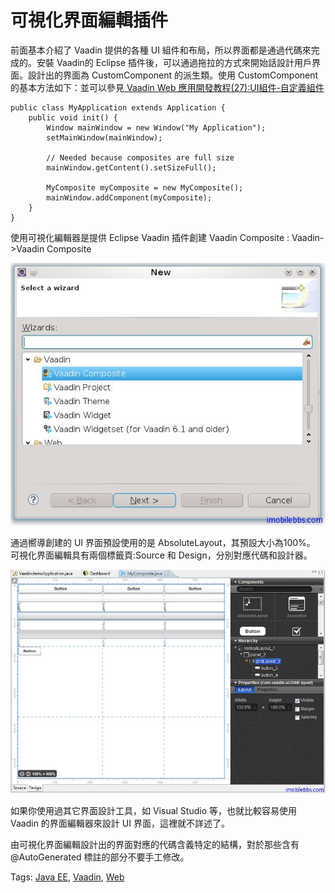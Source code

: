 # 可視化界面編輯插件

前面基本介紹了 Vaadin 提供的各種 UI 組件和布局，所以界面都是通過代碼來完成的。安裝 Vaadin的 Eclipse 插件後，可以通過拖拉的方式來開始話設計用戶界面。設計出的界面為 CustomComponent 的派生類。使用 CustomComponent 的基本方法如下：並可以參見[ Vaadin Web 應用開發教程(27):UI組件-自定義組件](http://www.imobilebbs.com/wordpress/?m=20120813)

```
public class MyApplication extends Application {
    public void init() {
        Window mainWindow = new Window("My Application");
        setMainWindow(mainWindow);

        // Needed because composites are full size
        mainWindow.getContent().setSizeFull();

        MyComposite myComposite = new MyComposite();
        mainWindow.addComponent(myComposite);
    }
}
```

使用可視化編輯器是提供 Eclipse Vaadin 插件創建 Vaadin Composite : Vaadin->Vaadin Composite

![](images/90.png)

通過嚮導創建的 UI 界面預設使用的是 AbsoluteLayout，其預設大小為100%。
可視化界面編輯具有兩個標籤頁:Source 和 Design，分別對應代碼和設計器。

![](images/91.png)

如果你使用過其它界面設計工具，如 Visual Studio 等，也就比較容易使用 Vaadin 的界面編輯器來設計 UI 界面，這裡就不詳述了。

由可視化界面編輯設計出的界面對應的代碼含義特定的結構，對於那些含有@AutoGenerated 標註的部分不要手工修改。

Tags: [Java EE](http://www.imobilebbs.com/wordpress/archives/tag/java-ee), [Vaadin](http://www.imobilebbs.com/wordpress/archives/tag/vaadin), [Web](http://www.imobilebbs.com/wordpress/archives/tag/web)